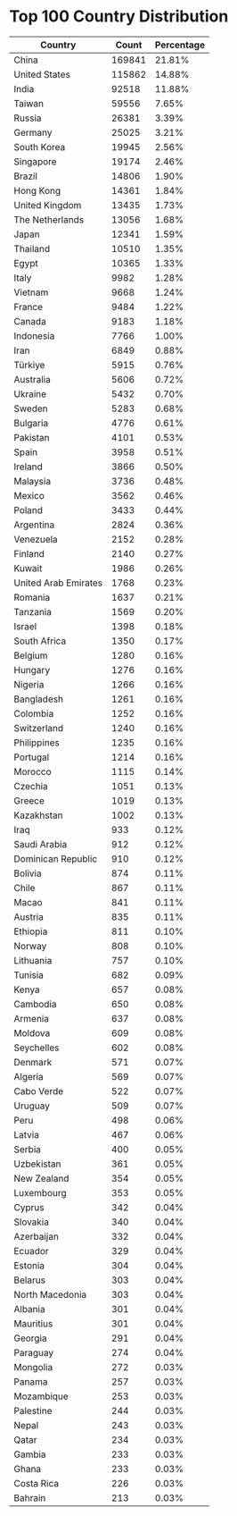 # Top 100 Country Distribution
| Country | Count | Percentage |
|----|----|----|
| China | 169841 | 21.81% |
| United States | 115862 | 14.88% |
| India | 92518 | 11.88% |
| Taiwan | 59556 | 7.65% |
| Russia | 26381 | 3.39% |
| Germany | 25025 | 3.21% |
| South Korea | 19945 | 2.56% |
| Singapore | 19174 | 2.46% |
| Brazil | 14806 | 1.90% |
| Hong Kong | 14361 | 1.84% |
| United Kingdom | 13435 | 1.73% |
| The Netherlands | 13056 | 1.68% |
| Japan | 12341 | 1.59% |
| Thailand | 10510 | 1.35% |
| Egypt | 10365 | 1.33% |
| Italy | 9982 | 1.28% |
| Vietnam | 9668 | 1.24% |
| France | 9484 | 1.22% |
| Canada | 9183 | 1.18% |
| Indonesia | 7766 | 1.00% |
| Iran | 6849 | 0.88% |
| Türkiye | 5915 | 0.76% |
| Australia | 5606 | 0.72% |
| Ukraine | 5432 | 0.70% |
| Sweden | 5283 | 0.68% |
| Bulgaria | 4776 | 0.61% |
| Pakistan | 4101 | 0.53% |
| Spain | 3958 | 0.51% |
| Ireland | 3866 | 0.50% |
| Malaysia | 3736 | 0.48% |
| Mexico | 3562 | 0.46% |
| Poland | 3433 | 0.44% |
| Argentina | 2824 | 0.36% |
| Venezuela | 2152 | 0.28% |
| Finland | 2140 | 0.27% |
| Kuwait | 1986 | 0.26% |
| United Arab Emirates | 1768 | 0.23% |
| Romania | 1637 | 0.21% |
| Tanzania | 1569 | 0.20% |
| Israel | 1398 | 0.18% |
| South Africa | 1350 | 0.17% |
| Belgium | 1280 | 0.16% |
| Hungary | 1276 | 0.16% |
| Nigeria | 1266 | 0.16% |
| Bangladesh | 1261 | 0.16% |
| Colombia | 1252 | 0.16% |
| Switzerland | 1240 | 0.16% |
| Philippines | 1235 | 0.16% |
| Portugal | 1214 | 0.16% |
| Morocco | 1115 | 0.14% |
| Czechia | 1051 | 0.13% |
| Greece | 1019 | 0.13% |
| Kazakhstan | 1002 | 0.13% |
| Iraq | 933 | 0.12% |
| Saudi Arabia | 912 | 0.12% |
| Dominican Republic | 910 | 0.12% |
| Bolivia | 874 | 0.11% |
| Chile | 867 | 0.11% |
| Macao | 841 | 0.11% |
| Austria | 835 | 0.11% |
| Ethiopia | 811 | 0.10% |
| Norway | 808 | 0.10% |
| Lithuania | 757 | 0.10% |
| Tunisia | 682 | 0.09% |
| Kenya | 657 | 0.08% |
| Cambodia | 650 | 0.08% |
| Armenia | 637 | 0.08% |
| Moldova | 609 | 0.08% |
| Seychelles | 602 | 0.08% |
| Denmark | 571 | 0.07% |
| Algeria | 569 | 0.07% |
| Cabo Verde | 522 | 0.07% |
| Uruguay | 509 | 0.07% |
| Peru | 498 | 0.06% |
| Latvia | 467 | 0.06% |
| Serbia | 400 | 0.05% |
| Uzbekistan | 361 | 0.05% |
| New Zealand | 354 | 0.05% |
| Luxembourg | 353 | 0.05% |
| Cyprus | 342 | 0.04% |
| Slovakia | 340 | 0.04% |
| Azerbaijan | 332 | 0.04% |
| Ecuador | 329 | 0.04% |
| Estonia | 304 | 0.04% |
| Belarus | 303 | 0.04% |
| North Macedonia | 303 | 0.04% |
| Albania | 301 | 0.04% |
| Mauritius | 301 | 0.04% |
| Georgia | 291 | 0.04% |
| Paraguay | 274 | 0.04% |
| Mongolia | 272 | 0.03% |
| Panama | 257 | 0.03% |
| Mozambique | 253 | 0.03% |
| Palestine | 244 | 0.03% |
| Nepal | 243 | 0.03% |
| Qatar | 234 | 0.03% |
| Gambia | 233 | 0.03% |
| Ghana | 233 | 0.03% |
| Costa Rica | 226 | 0.03% |
| Bahrain | 213 | 0.03% |
